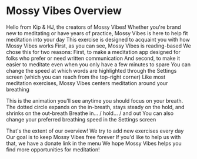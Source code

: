 # Mossy Vibes Overview
Hello from Kip & HJ, the creators of Mossy Vibes!
Whether you're brand new to meditating or have years of practice, Mossy Vibes is here to help fit meditation into your day
This exercise is designed to acquaint you with how Mossy Vibes works
First, as you can see, Mossy Vibes is reading-based
We chose this for two reasons:
First, to make a meditation app designed for folks who prefer or need written communication
And second, to make it easier to meditate even when you only have a few minutes to spare
You can change the speed at which words are highlighted through the Settings screen (which you can reach from the top-right corner)
Like most meditation exercises, Mossy Vibes centers meditation around your breathing

This is the animation you'll see anytime you should focus on your breath. 
The dotted circle expands on the in-breath, stays steady on the hold, and shrinks on the out-breath
Breathe in... / hold... / and out
You can also change your preferred breathing speed in the Settings screen

That's the extent of our overview! 
We try to add new exercises every day
Our goal is to keep Mossy Vibes free forever
If you'd like to help us with that, we have a donate link in the menu
We hope Mossy Vibes helps you find more opportunities for meditation!

[_meta:author]:- "Kip"
[_meta:tags]:- "beginnings"
[_meta:date-added]:- "2023-05-03T00:00:00.000"